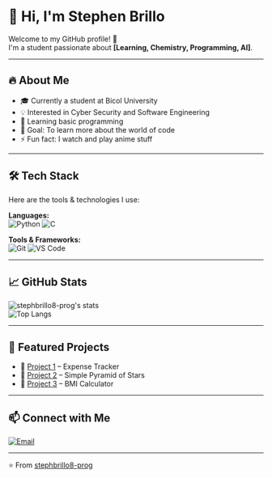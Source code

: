 # 👋 Hi, I'm Stephen Brillo

Welcome to my GitHub profile! 🚀  
I'm a student passionate about **[Learning, Chemistry, Programming, AI]**.

---

## 🔥 About Me
- 🎓 Currently a student at Bicol University
- 💡 Interested in Cyber Security and Software Engineering
- 🌱 Learning basic programming
- 🎯 Goal: To learn more about the world of code
- ⚡ Fun fact: I watch and play anime stuff 

---

## 🛠️ Tech Stack
Here are the tools & technologies I use:

**Languages:**  
![Python](https://img.shields.io/badge/Python-3776AB?style=for-the-badge&logo=python&logoColor=white)
![C](https://img.shields.io/badge/C-00599C?style=for-the-badge&logo=cplusplus&logoColor=white)

**Tools & Frameworks:**  
![Git](https://img.shields.io/badge/Git-F05032?style=for-the-badge&logo=git&logoColor=white)
![VS Code](https://img.shields.io/badge/VS%20Code-0078d7?style=for-the-badge&logo=visual%20studio%20code&logoColor=white)

---

## 📈 GitHub Stats
![stephbrillo8-prog's stats](https://github-readme-stats.vercel.app/api?username=stephbrillo8-prog&show_icons=true&theme=tokyonight)  
![Top Langs](https://github-readme-stats.vercel.app/api/top-langs/?username=stephbrillo8-prog&layout=compact&theme=tokyonight)

---

## 📂 Featured Projects
- 🔗 [Project 1](https://github.com/stephbrillo8-prog/project1) – Expense Tracker
- 🔗 [Project 2](https://github.com/stephbrillo8-prog/project2) – Simple Pyramid of Stars
- 🔗 [Project 3](https://github.com/stephbrillo8-prog/project3) – BMI Calculator

---

## 📫 Connect with Me
[![Email](https://img.shields.io/badge/Email-D14836?style=for-the-badge&logo=gmail&logoColor=white)](mailto:stephbrillo8@gmail.com)

---

⭐️ From [stephbrillo8-prog](https://github.com/stephbrillo8-prog)

